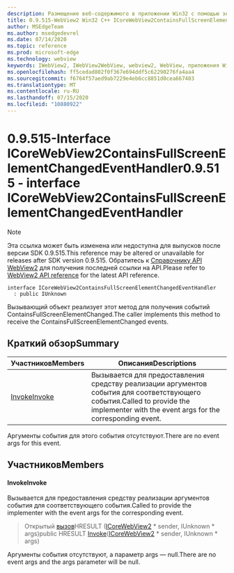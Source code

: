 ```yaml
---
description: Размещение веб-содержимого в приложении Win32 с помощью элемента управления Microsoft Edge WebView2
title: 0.9.515-WebView2 Win32 C++ ICoreWebView2ContainsFullScreenElementChangedEventHandler
author: MSEdgeTeam
ms.author: msedgedevrel
ms.date: 07/14/2020
ms.topic: reference
ms.prod: microsoft-edge
ms.technology: webview
keywords: IWebView2, IWebView2WebView, webview2, WebView, приложения Win32, Win32, EDGE, ICoreWebView2, ICoreWebView2Controller, элемент управления "веб-браузер", HTML Edge
ms.openlocfilehash: ff5cedad802f0f367e694ddf5c62290276fa4aa4
ms.sourcegitcommit: f6764f57aed9ab7229e4eb6cc8851d0cea667403
ms.translationtype: MT
ms.contentlocale: ru-RU
ms.lasthandoff: 07/15/2020
ms.locfileid: "10880922"
---
```

# <span data-ttu-id="4ce9c-104">0.9.515-Interface ICoreWebView2ContainsFullScreenElementChangedEventHandler</span><span class="sxs-lookup"><span data-stu-id="4ce9c-104">0.9.515 - interface ICoreWebView2ContainsFullScreenElementChangedEventHandler</span></span> 

> [!NOTE]
> <span data-ttu-id="4ce9c-105">Эта ссылка может быть изменена или недоступна для выпусков после версии SDK 0.9.515.</span><span class="sxs-lookup"><span data-stu-id="4ce9c-105">This reference may be altered or unavailable for releases after SDK version 0.9.515.</span></span> <span data-ttu-id="4ce9c-106">Обратитесь к [Справочнику API WebView2](../../../webview2-api-reference.md) для получения последней ссылки на API.</span><span class="sxs-lookup"><span data-stu-id="4ce9c-106">Please refer to [WebView2 API reference](../../../webview2-api-reference.md) for the latest API reference.</span></span>

```
interface ICoreWebView2ContainsFullScreenElementChangedEventHandler
  : public IUnknown
```

<span data-ttu-id="4ce9c-107">Вызывающий объект реализует этот метод для получения событий ContainsFullScreenElementChanged.</span><span class="sxs-lookup"><span data-stu-id="4ce9c-107">The caller implements this method to receive the ContainsFullScreenElementChanged events.</span></span>

## <span data-ttu-id="4ce9c-108">Краткий обзор</span><span class="sxs-lookup"><span data-stu-id="4ce9c-108">Summary</span></span>

 <span data-ttu-id="4ce9c-109">Участников</span><span class="sxs-lookup"><span data-stu-id="4ce9c-109">Members</span></span>                        | <span data-ttu-id="4ce9c-110">Описания</span><span class="sxs-lookup"><span data-stu-id="4ce9c-110">Descriptions</span></span>
--------------------------------|---------------------------------------------
[<span data-ttu-id="4ce9c-111">Invoke</span><span class="sxs-lookup"><span data-stu-id="4ce9c-111">Invoke</span></span>](#invoke) | <span data-ttu-id="4ce9c-112">Вызывается для предоставления средству реализации аргументов события для соответствующего события.</span><span class="sxs-lookup"><span data-stu-id="4ce9c-112">Called to provide the implementer with the event args for the corresponding event.</span></span>

<span data-ttu-id="4ce9c-113">Аргументы события для этого события отсутствуют.</span><span class="sxs-lookup"><span data-stu-id="4ce9c-113">There are no event args for this event.</span></span>

## <span data-ttu-id="4ce9c-114">Участников</span><span class="sxs-lookup"><span data-stu-id="4ce9c-114">Members</span></span>

#### <span data-ttu-id="4ce9c-115">Invoke</span><span class="sxs-lookup"><span data-stu-id="4ce9c-115">Invoke</span></span> 

<span data-ttu-id="4ce9c-116">Вызывается для предоставления средству реализации аргументов события для соответствующего события.</span><span class="sxs-lookup"><span data-stu-id="4ce9c-116">Called to provide the implementer with the event args for the corresponding event.</span></span>

> <span data-ttu-id="4ce9c-117">Открытый [вызов](#invoke)HRESULT ([ICoreWebView2](icorewebview2.md) \* sender, IUnknown \* args)</span><span class="sxs-lookup"><span data-stu-id="4ce9c-117">public HRESULT [Invoke](#invoke)([ICoreWebView2](icorewebview2.md) \* sender, IUnknown \* args)</span></span>

<span data-ttu-id="4ce9c-118">Аргументы события отсутствуют, а параметр args — null.</span><span class="sxs-lookup"><span data-stu-id="4ce9c-118">There are no event args and the args parameter will be null.</span></span>

